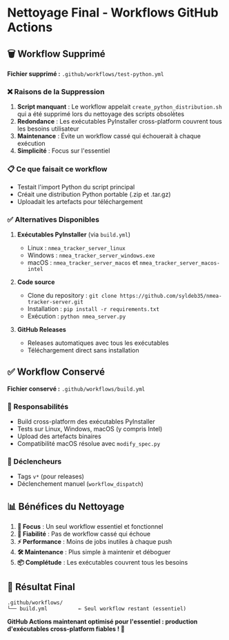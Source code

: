 # Nettoyage Final - Workflows GitHub Actions

## 🗑️ Workflow Supprimé

**Fichier supprimé :** `.github/workflows/test-python.yml`

### ❌ Raisons de la Suppression

1. **Script manquant** : Le workflow appelait `create_python_distribution.sh` qui a été supprimé lors du nettoyage des scripts obsolètes
2. **Redondance** : Les exécutables PyInstaller cross-platform couvrent tous les besoins utilisateur
3. **Maintenance** : Évite un workflow cassé qui échouerait à chaque exécution
4. **Simplicité** : Focus sur l'essentiel

### 📋 Ce que faisait ce workflow
- Testait l'import Python du script principal
- Créait une distribution Python portable (.zip et .tar.gz)
- Uploadait les artefacts pour téléchargement

### ✅ Alternatives Disponibles

1. **Exécutables PyInstaller** (via `build.yml`)
   - Linux : `nmea_tracker_server_linux`
   - Windows : `nmea_tracker_server_windows.exe`
   - macOS : `nmea_tracker_server_macos` et `nmea_tracker_server_macos-intel`

2. **Code source**
   - Clone du repository : `git clone https://github.com/syldeb35/nmea-tracker-server.git`
   - Installation : `pip install -r requirements.txt`
   - Exécution : `python nmea_server.py`

3. **GitHub Releases**
   - Releases automatiques avec tous les exécutables
   - Téléchargement direct sans installation

## ✅ Workflow Conservé

**Fichier conservé :** `.github/workflows/build.yml`

### 🎯 Responsabilités
- Build cross-platform des exécutables PyInstaller
- Tests sur Linux, Windows, macOS (y compris Intel)
- Upload des artefacts binaires
- Compatibilité macOS résolue avec `modify_spec.py`

### 🚀 Déclencheurs
- Tags `v*` (pour releases)
- Déclenchement manuel (`workflow_dispatch`)

## 📊 Bénéfices du Nettoyage

1. **🎯 Focus** : Un seul workflow essentiel et fonctionnel
2. **🔧 Fiabilité** : Pas de workflow cassé qui échoue
3. **⚡ Performance** : Moins de jobs inutiles à chaque push
4. **🛠️ Maintenance** : Plus simple à maintenir et déboguer
5. **📦 Complétude** : Les exécutables couvrent tous les besoins

## 🎉 Résultat Final

```
.github/workflows/
└── build.yml          ← Seul workflow restant (essentiel)
```

**GitHub Actions maintenant optimisé pour l'essentiel : production d'exécutables cross-platform fiables ! 🚀**

